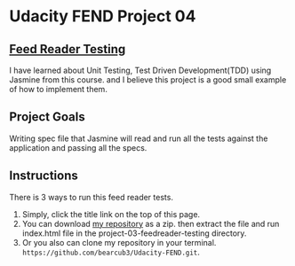 # Udacity FEND Project 04

## [Feed Reader Testing](https://bearcub3.github.io/Udacity-FEND/project-03-feedreader-testing/index.html)

I have learned about Unit Testing, Test Driven Development(TDD) using Jasmine from this course. and I believe this project is a good small example of how to implement them.


## Project Goals

Writing spec file that Jasmine will read and run all the tests against the application and passing all the specs.

## Instructions

There is 3 ways to run this feed reader tests. 

1. Simply, click the title link on the top of this page.
2. You can download [my repository](https://github.com/bearcub3/Udacity-FEND)  as a zip. then extract the file and run index.html file in the project-03-feedreader-testing directory.
3. Or you also can clone my repository in your terminal. `https://github.com/bearcub3/Udacity-FEND.git`. 